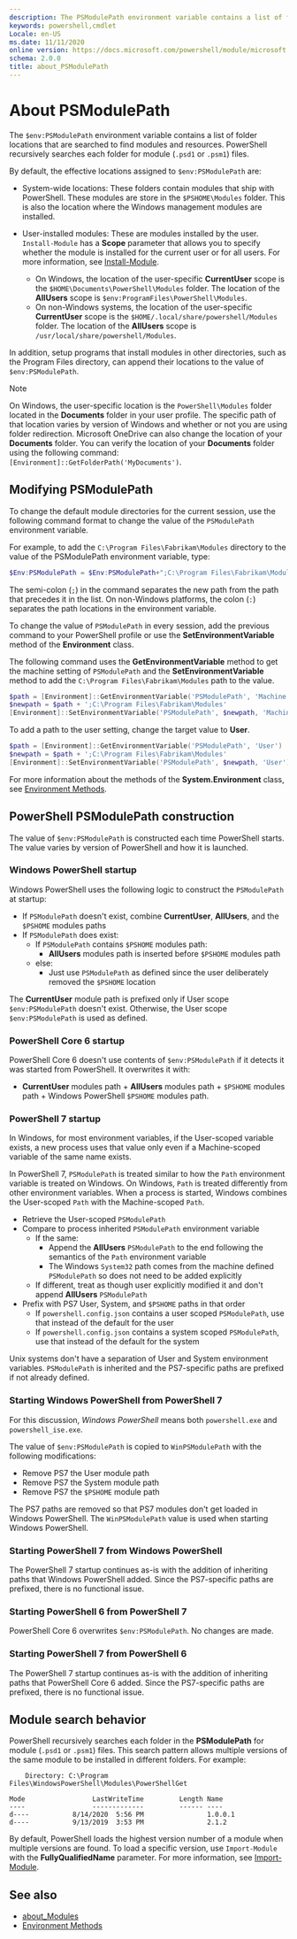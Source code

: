 ```yaml
---
description: The PSModulePath environment variable contains a list of folder locations that are searched to find modules and resources.
keywords: powershell,cmdlet
Locale: en-US
ms.date: 11/11/2020
online version: https://docs.microsoft.com/powershell/module/microsoft.powershell.core/about/about_PSModulePath?view=powershell-7&WT.mc_id=ps-gethelp
schema: 2.0.0
title: about_PSModulePath
---
```

# About PSModulePath

The `$env:PSModulePath` environment variable contains a list of folder
locations that are searched to find modules and resources. PowerShell
recursively searches each folder for module (`.psd1` or `.psm1`) files.

By default, the effective locations assigned to `$env:PSModulePath` are:

- System-wide locations: These folders contain modules that ship with
  PowerShell. These modules are store in the `$PSHOME\Modules` folder. This is
  also the location where the Windows management modules are installed.

- User-installed modules: These are modules installed by the user.
  `Install-Module` has a **Scope** parameter that allows you to specify
  whether the module is installed for the current user or for all users. For
  more information, see
  [Install-Module](xref:PowerShellGet.Install-Module).

  - On Windows, the location of the user-specific **CurrentUser** scope is
    the `$HOME\Documents\PowerShell\Modules` folder. The location of the
    **AllUsers** scope is `$env:ProgramFiles\PowerShell\Modules`.
  - On non-Windows systems, the location of the user-specific **CurrentUser**
    scope is the `$HOME/.local/share/powershell/Modules` folder. The location
    of the **AllUsers** scope is `/usr/local/share/powershell/Modules`.

In addition, setup programs that install modules in other directories, such
as the Program Files directory, can append their locations to the value of
`$env:PSModulePath`.

> [!NOTE]
> On Windows, the user-specific location is the `PowerShell\Modules` folder
> located in the **Documents** folder in your user profile. The specific path
> of that location varies by version of Windows and whether or not you are
> using folder redirection. Microsoft OneDrive can also change the location of
> your **Documents** folder. You can verify the location of your **Documents**
> folder using the following command:
> `[Environment]::GetFolderPath('MyDocuments')`.

## Modifying PSModulePath

To change the default module directories for the current session, use the
following command format to change the value of the `PSModulePath`
environment variable.

For example, to add the `C:\Program Files\Fabrikam\Modules` directory to
the value of the PSModulePath environment variable, type:

```powershell
$Env:PSModulePath = $Env:PSModulePath+";C:\Program Files\Fabrikam\Modules"
```

The semi-colon (`;`) in the command separates the new path from the path that
precedes it in the list. On non-Windows platforms, the colon (`:`) separates
the path locations in the environment variable.

To change the value of `PSModulePath` in every session, add the previous
command to your PowerShell profile or use the **SetEnvironmentVariable**
method of the **Environment** class.

The following command uses the **GetEnvironmentVariable** method to get the
machine setting of `PSModulePath` and the **SetEnvironmentVariable** method
to add the `C:\Program Files\Fabrikam\Modules` path to the value.

```powershell
$path = [Environment]::GetEnvironmentVariable('PSModulePath', 'Machine')
$newpath = $path + ';C:\Program Files\Fabrikam\Modules'
[Environment]::SetEnvironmentVariable('PSModulePath', $newpath, 'Machine')
```

To add a path to the user setting, change the target value to **User**.

```powershell
$path = [Environment]::GetEnvironmentVariable('PSModulePath', 'User')
$newpath = $path + ';C:\Program Files\Fabrikam\Modules'
[Environment]::SetEnvironmentVariable('PSModulePath', $newpath, 'User')
```

For more information about the methods of the **System.Environment** class, see
[Environment Methods](/dotnet/api/system.environment).

## PowerShell PSModulePath construction

The value of `$env:PSModulePath` is constructed each time PowerShell starts.
The value varies by version of PowerShell and how it is launched.

### Windows PowerShell startup

Windows PowerShell uses the following logic to construct the `PSModulePath` at
startup:

- If `PSModulePath` doesn't exist, combine **CurrentUser**, **AllUsers**, and
  the `$PSHOME` modules paths
- If `PSModulePath` does exist:
  - If `PSModulePath` contains `$PSHOME` modules path:
    - **AllUsers** modules path is inserted before `$PSHOME` modules path
  - else:
    - Just use `PSModulePath` as defined since the user deliberately removed
      the `$PSHOME` location

The **CurrentUser** module path is prefixed only if User scope
`$env:PSModulePath` doesn't exist. Otherwise, the User scope
`$env:PSModulePath` is used as defined.

### PowerShell Core 6 startup

PowerShell Core 6 doesn't use contents of `$env:PSModulePath` if it detects it
was started from PowerShell. It overwrites it with:

- **CurrentUser** modules path + **AllUsers** modules path + `$PSHOME` modules
  path + Windows PowerShell `$PSHOME` modules path.

### PowerShell 7 startup

In Windows, for most environment variables, if the User-scoped variable exists, a
new process uses that value only even if a Machine-scoped variable of the same
name exists.

In PowerShell 7, `PSModulePath` is treated similar to how the `Path`
environment variable is treated on Windows. On Windows, `Path` is treated
differently from other environment variables. When a process is started,
Windows combines the User-scoped `Path` with the Machine-scoped `Path`.

- Retrieve the User-scoped `PSModulePath`
- Compare to process inherited `PSModulePath` environment variable
  - If the same:
    - Append the **AllUsers** `PSModulePath` to the end following the semantics
      of the `Path` environment variable
    - The Windows `System32` path comes from the machine defined `PSModulePath`
      so does not need to be added explicitly
  - If different, treat as though user explicitly modified it and don't append
    **AllUsers** `PSModulePath`
- Prefix with PS7 User, System, and `$PSHOME` paths in that order
  - If `powershell.config.json` contains a user scoped `PSModulePath`, use that
    instead of the default for the user
  - If `powershell.config.json` contains a system scoped `PSModulePath`, use
    that instead of the default for the system

Unix systems don't have a separation of User and System environment variables.
`PSModulePath` is inherited and the PS7-specific paths are prefixed if not
already defined.

### Starting Windows PowerShell from PowerShell 7

For this discussion, _Windows PowerShell_ means both `powershell.exe` and
`powershell_ise.exe`.

The value of `$env:PSModulePath` is copied to `WinPSModulePath` with the
following modifications:

- Remove PS7 the User module path
- Remove PS7 the System module path
- Remove PS7 the `$PSHOME` module path

The PS7 paths are removed so that PS7 modules don't get loaded in Windows
PowerShell. The `WinPSModulePath` value is used when starting Windows
PowerShell.

### Starting PowerShell 7 from Windows PowerShell

The PowerShell 7 startup continues as-is with the addition of inheriting paths
that Windows PowerShell added. Since the PS7-specific paths are prefixed, there
is no functional issue.

### Starting PowerShell 6 from PowerShell 7

PowerShell Core 6 overwrites `$env:PSModulePath`. No changes are made.

### Starting PowerShell 7 from PowerShell 6

The PowerShell 7 startup continues as-is with the addition of inheriting paths
that PowerShell Core 6 added. Since the PS7-specific paths are prefixed, there
is no functional issue.

## Module search behavior

PowerShell recursively searches each folder in the **PSModulePath** for module
(`.psd1` or `.psm1`) files. This search pattern allows multiple versions of the
same module to be installed in different folders. For example:

```Output
    Directory: C:\Program Files\WindowsPowerShell\Modules\PowerShellGet

Mode                 LastWriteTime         Length Name
----                 -------------         ------ ----
d----           8/14/2020  5:56 PM                1.0.0.1
d----           9/13/2019  3:53 PM                2.1.2
```

By default, PowerShell loads the highest version number of a module when
multiple versions are found. To load a specific version, use `Import-Module`
with the **FullyQualifiedName** parameter. For more information, see
[Import-Module](xref:Microsoft.PowerShell.Core.Import-Module).

## See also

- [about_Modules](about_Modules.md)
- [Environment Methods](/dotnet/api/system.environment)
